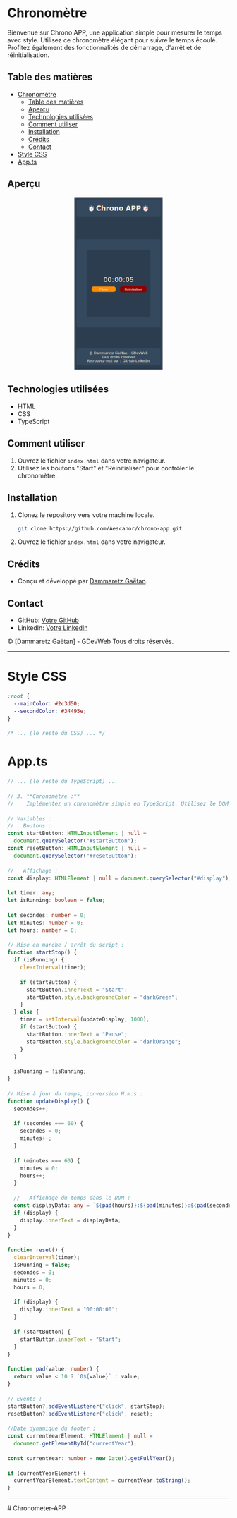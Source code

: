 # Chronomètre

Bienvenue sur Chrono APP, une application simple pour mesurer le temps avec style. Utilisez ce chronomètre élégant pour suivre le temps écoulé. Profitez également des fonctionnalités de démarrage, d'arrêt et de réinitialisation.

## Table des matières

- [Chronomètre](#chronomètre)
  - [Table des matières](#table-des-matières)
  - [Aperçu](#aperçu)
  - [Technologies utilisées](#technologies-utilisées)
  - [Comment utiliser](#comment-utiliser)
  - [Installation](#installation)
  - [Crédits](#crédits)
  - [Contact](#contact)
- [Style CSS](#style-css)
- [App.ts](#appts)

## Aperçu

<div align="center">
  <img src="screen.png" alt="screen de l'app" width="200px" height="auto">
</div>

## Technologies utilisées

- HTML
- CSS
- TypeScript

## Comment utiliser

1. Ouvrez le fichier `index.html` dans votre navigateur.
2. Utilisez les boutons "Start" et "Réinitialiser" pour contrôler le chronomètre.

## Installation

1. Clonez le repository vers votre machine locale.
   ```bash
   git clone https://github.com/Aescanor/chrono-app.git
   ```
2. Ouvrez le fichier `index.html` dans votre navigateur.

## Crédits

- Conçu et développé par [Dammaretz Gaëtan](https://github.com/Aescanor).

## Contact

- GitHub: [Votre GitHub](https://github.com/Aescanor)
- LinkedIn: [Votre LinkedIn](<(https://www.linkedin.com/in/ga%C3%ABtan-dammaretz/)>)

© [Dammaretz Gaëtan] - GDevWeb Tous droits réservés.

---

# Style CSS

```css
:root {
  --mainColor: #2c3d50;
  --secondColor: #34495e;
}

/* ... (le reste du CSS) ... */
```

# App.ts

```typescript
// ... (le reste du TypeScript) ...

// 3. **Chronomètre :**
//    Implémentez un chronomètre simple en TypeScript. Utilisez le DOM pour afficher le temps écoulé et ajoutez des boutons pour démarrer, arrêter et réinitialiser le chronomètre.

// Variables :
//   Boutons :
const startButton: HTMLInputElement | null =
  document.querySelector("#startButton");
const resetButton: HTMLInputElement | null =
  document.querySelector("#resetButton");

//   Affichage :
const display: HTMLElement | null = document.querySelector("#display");

let timer: any;
let isRunning: boolean = false;

let secondes: number = 0;
let minutes: number = 0;
let hours: number = 0;

// Mise en marche / arrêt du script :
function startStop() {
  if (isRunning) {
    clearInterval(timer);

    if (startButton) {
      startButton.innerText = "Start";
      startButton.style.backgroundColor = "darkGreen";
    }
  } else {
    timer = setInterval(updateDisplay, 1000);
    if (startButton) {
      startButton.innerText = "Pause";
      startButton.style.backgroundColor = "darkOrange";
    }
  }

  isRunning = !isRunning;
}

// Mise à jour du temps, conversion H:m:s :
function updateDisplay() {
  secondes++;

  if (secondes === 60) {
    secondes = 0;
    minutes++;
  }

  if (minutes === 60) {
    minutes = 0;
    hours++;
  }

  //   Affichage du temps dans le DOM :
  const displayData: any = `${pad(hours)}:${pad(minutes)}:${pad(secondes)}`;
  if (display) {
    display.innerText = displayData;
  }
}

function reset() {
  clearInterval(timer);
  isRunning = false;
  secondes = 0;
  minutes = 0;
  hours = 0;

  if (display) {
    display.innerText = "00:00:00";
  }

  if (startButton) {
    startButton.innerText = "Start";
  }
}

function pad(value: number) {
  return value < 10 ? `0${value}` : value;
}

// Events :
startButton?.addEventListener("click", startStop);
resetButton?.addEventListener("click", reset);

//Date dynamique du footer :
const currentYearElement: HTMLElement | null =
  document.getElementById("currentYear");

const currentYear: number = new Date().getFullYear();

if (currentYearElement) {
  currentYearElement.textContent = currentYear.toString();
}
```

---

#   C h r o n o m e t e r - A P P 
 
 
